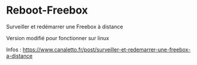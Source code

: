# Reboot-Freebox
Surveiller et redémarrer une Freebox à distance

Version modifié pour fonctionner sur linux

Infos : https://www.canaletto.fr/post/surveiller-et-redemarrer-une-freebox-a-distance

